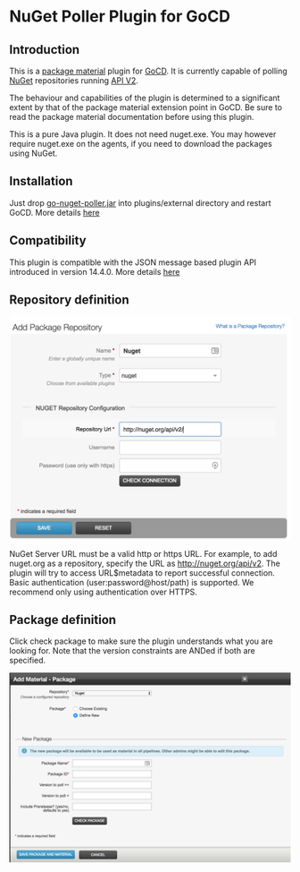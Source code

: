 NuGet Poller Plugin for GoCD
============================

Introduction
------------
This is a [package material](https://docs.go.cd/current/extension_points/package_repository_extension.html) plugin for [GoCD](http://www.go.cd/). It is currently capable of polling [NuGet](http://www.nuget.org/) repositories running [API V2](http://chris.eldredge.io/blog/2013/02/25/fun-with-nuget-rest-api/).

The behaviour and capabilities of the plugin is determined to a significant extent by that of the package material extension point in GoCD. Be sure to read the package material documentation before using this plugin.

This is a pure Java plugin. It does not need nuget.exe. You may however require nuget.exe on the agents, if you need to download the packages using NuGet.

Installation
------------
Just drop [go-nuget-poller.jar](https://github.com/gocd-contrib/go-nuget-poller-plugin-2.0/releases) into plugins/external directory and restart GoCD. More details [here](https://docs.go.cd/current/extension_points/plugin_user_guide.html)

Compatibility
------------
This plugin is compatible with the JSON message based plugin API introduced in version 14.4.0. More details [here](https://developer.go.cd/16.12.0/writing_go_plugins/json_message_based_plugin_api.html)

Repository definition
---------------------
![Add a NuGet repository][1]

NuGet Server URL must be a valid http or https URL. For example, to add nuget.org as a repository, specify the URL as http://nuget.org/api/v2. The plugin will try to access URL$metadata to report successful connection. Basic authentication (user:password@host/path) is supported. We recommend only using authentication over HTTPS.

Package definition
------------------
Click check package to make sure the plugin understands what you are looking for. Note that the version constraints are ANDed if both are specified.

![Define a package as material for a pipeline][2]

[1]: img/add-nuget-repo.png  "Define NuGet Package Repository"
[2]: img/add-nuget-package.png  "Define package as material for a pipeline"
